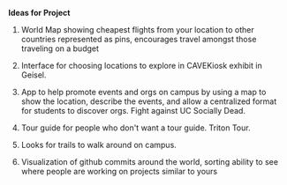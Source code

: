 **Ideas for Project**

1. World Map showing cheapest flights from your location to other countries represented as pins, encourages travel amongst those traveling on a budget 

2. Interface for choosing locations to explore in CAVEKiosk exhibit in Geisel.

3. App to help promote events and orgs on campus by using a map to show the location, describe the events, and allow a centralized format for students to discover orgs. Fight against UC Socially Dead.

4. Tour guide for people who don't want a tour guide. Triton Tour.

5. Looks for trails to walk around on campus.

6. Visualization of github commits around the world, sorting ability to see where people are working on projects similar to yours
